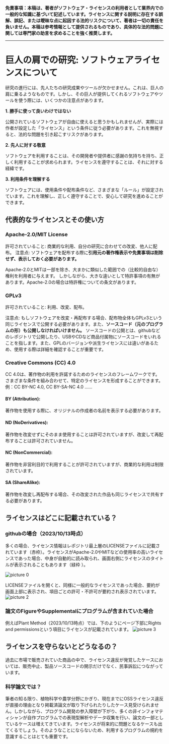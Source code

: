**免責事項：本稿は、著者がソフトウェア・ライセンスの利用者として業界内での一般的な知識に基づいて記述しています。ライセンスに関する説明に存在する誤解、誤記、または曖昧な点に起因する法的リスクについて、著者は一切の責任を負いません。本稿は参考情報として提供されるものであり、具体的な法的問題に関しては専門家の助言を求めることを強く推奨します。**

----
# 巨人の肩での研究: ソフトウェアライセンスについて

研究の進行には、先人たちの研究成果やツールが欠かせません。これは、巨人の肩に乗るようなものです。しかし、その巨人が提供してくれるソフトウェアやツールを使う際には、いくつかの注意点があります。

**1. 勝手に使って良いわけではない**

公開されているソフトウェアが自由に使えると思うかもしれませんが、実際には作者が設定した「ライセンス」という条件に従う必要があります。これを無視すると、法的な問題を引き起こすリスクがあります。

**2. 先人に対する敬意**

ソフトウェアを利用することは、その開発者や提供者に感謝の気持ちを持ち、正しく利用することが求められます。ライセンスを遵守することは、それに対する経緯です。

**3. 利用条件を理解する**

ソフトウェアには、使用条件や配布条件など、さまざまな「ルール」が設定されています。これを理解し、正しく遵守することで、安心して研究を進めることができます。

## 代表的なライセンスとその使い方
### Apache-2.0/MIT License
許可されていること: 商業的な利用、自分の研究に合わせての改変、他人に配布。
注意点: ソフトウェアを配布する際に**引用元の著作権表示や免責事項は削除せず、表示しておく必要があります。**

Apache-2.0とMITは一部を除き、大まかに類似した範囲での（比較的自由な）権利を利用者に与えます。
しかしながら、大きな違いとして特許事項の有無があります。Apache-2.0の場合は特許権についての条文があります。

### GPLv3

許可されていること: 利用、改変、配布。

注意点: もしソフトウェアを改変・再配布する場合、配布物全体もGPLv3という同じライセンスで公開する必要があります。また、**ソースコード（元のプログラムの形）も公開しなければいけません。** ソースコードの公開とは、githubなどのレポジトリで公開したり、USBやCDなど商品付属物にソースコードをいれることを指します。また、GPLのバージョンや派生ライセンスには違いがあるため、使用する際は詳細を確認することが重要です。
### Creative Commons (CC) 4.0
CC 4.0は、著作物の利用を許諾するためのライセンスのフレームワークです。さまざまな条件を組み合わせて、特定のライセンスを形成することができます。例：CC BY-NC 4.0, CC BY-SA-NC 4.0 ......
#### BY (Attribution):
著作物を使用する際に、オリジナルの作成者の名前を表示する必要があります。
#### ND (NoDerivatives):
著作物を改変せずにそのまま使用することは許可されていますが、改変して再配布することは許可されていません。
#### NC (NonCommercial):
著作物を非営利目的で利用することが許可されていますが、商業的な利用は制限されています。
#### SA (ShareAlike):
著作物を改変し再配布する場合、その改変された作品も同じライセンスで共有する必要があります。

## ライセンスはどこに記載されている？
### githubの場合（2023/10/13時点）
多くの場合、ライセンス情報はレポジトリ最上層のLICENSEファイルに記載されています（赤枠）。ライセンスがApache-2.0やMITなどの使用率の高いライセンスであった場合、中身が自動的に読み取られ、画面右側にライセンスのタイトルが表示されることもあります（緑枠
）。

![picture 0](https://cdn.jsdelivr.net/gh/phytometrics/plant_phenotyping_python@main/assets/db49754f2b137a0f7378c79210c53e034c5708683206252519ae0ba14979aa38.png)  

LICENSEファイルを開くと、同様に一般的なライセンスであった場合、要約が画面上部に表示され、項目ごとの許可・不許可が要約され表示されています。
![picture 2](https://cdn.jsdelivr.net/gh/phytometrics/plant_phenotyping_python@main/assets/7905e2357e70b305ff9c5c3f264f14d9b4fdc5c2ce95ad955c73336cc8bb50e2.png)  

### 論文のFigureやSupplementalにプログラムが含まれていた場合
例えばPlant Method（2023/10/13時点）では、下のようにページ下部にRights and permissionsという項目にライセンスが記載されています。
![picture 3](https://cdn.jsdelivr.net/gh/phytometrics/plant_phenotyping_python@main/assets/28b83a2a8c8c42ffe6ca4728bc3048dd71938313ef21f3c78c50c19b5b4ba5cd.png)  


## ライセンスを守らないとどうなるの？
過去に市場で販売されていた商品の中で、ライセンス違反が発覚したケースにおいては、販売中止、製品ソースコードの開示だけでなく、民事訴訟につながっています。
### 科学論文では？
筆者の知る限り、植物科学や農学分野にかぎり、現在までにOSSライセンス違反が直接の理由となり掲載済論文が取り下げられたりしたケース見受けられません。しかしながら、プログラム開発の参入障壁が下がり、多くの非インフォマティシャンが自作プログラムでの表現型解析やデータ収集を行い、論文の一部としているケースは増えてきています。ライセンスが将来的に問題となるケースも出てくるでしょう。そのようなことにならないため、利用するプログラムの規約を意識することはとても重要です。



